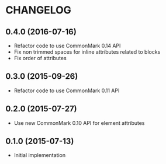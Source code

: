 CHANGELOG
=========

0.4.0 (2016-07-16)
------------------

 * Refactor code to use CommonMark 0.14 API
 * Fix non trimmed spaces for inline attributes related to blocks
 * Fix order of attributes

0.3.0 (2015-09-26)
------------------

 * Refactor code to use CommonMark 0.11 API 

0.2.0 (2015-07-27)
------------------

 * Use new CommonMark 0.10 API for element attributes

0.1.0 (2015-07-13)
------------------

 * Initial implementation
